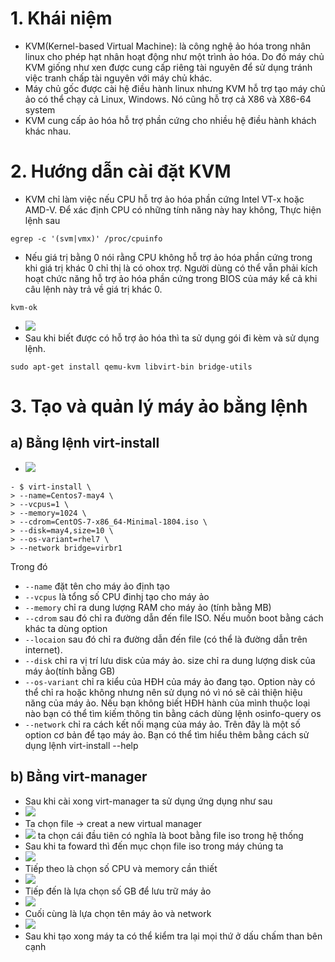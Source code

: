 # 1. Khái niệm 
- KVM(Kernel-based Virtual Machine): là công nghệ ảo hóa trong nhân linux cho phép hạt nhân hoạt động như một trình ảo hóa. Do đó máy chủ KVM giống như xen được cung cấp riêng tài nguyên để sử dụng tránh việc tranh chấp tài nguyên với máy chủ khác.
- Máy chủ gốc được cài hệ điều hành linux nhưng KVM hỗ trợ tạo máy chủ ảo có thể chạy cả Linux, Windows. Nó cũng hỗ trợ cả X86 và X86-64 system
-  KVM cung cấp ảo hóa hỗ trợ phần cứng cho nhiều hệ điều hành khách khác nhau. 
# 2. Hướng dẫn cài đặt KVM 
- KVM chỉ làm việc nếu CPU hỗ trợ ảo hóa phần cứng Intel VT-x hoặc AMD-V. Để xác định CPU có những tính năng này hay không, Thực hiện lệnh sau
```
egrep -c '(svm|vmx)' /proc/cpuinfo
```
- Nếu giá trị bằng 0 nói rằng CPU không hỗ trợ ảo hóa phần cứng trong khi giá trị khác 0 chỉ thị là có ohox trợ. Người dùng có thể vẫn phải kích hoạt chức năng hỗ trợ ảo hóa phần cứng trong BIOS của máy kể cả khi câu lệnh này trả về giá trị khác 0.
```
kvm-ok
```

- ![](https://github.com/duckmak14/linux/blob/master/KVM/images/KVM_install/Screenshot%20from%202019-02-21%2014-20-29.png)
- Sau khi biết được có hỗ trợ ảo hóa thì ta sử dụng gói đi kèm và sử dụng lệnh. 
```
sudo apt-get install qemu-kvm libvirt-bin bridge-utils 
```
# 3. Tạo và quản lý máy ảo bằng lệnh
## a) Bằng lệnh virt-install 
- ![](https://github.com/duckmak14/linux/blob/master/KVM/images/KVM_install/Screenshot%20from%202019-02-21%2013-45-05.png)
```
- $ virt-install \
> --name=Centos7-may4 \
> --vcpus=1 \
> --memory=1024 \
> --cdrom=CentOS-7-x86_64-Minimal-1804.iso \
> --disk=may4,size=10 \
> --os-variant=rhel7 \
> --network bridge=virbr1
```
Trong đó

- `--name` đặt tên cho máy ảo định tạo
- `--vcpus` là tổng số CPU đinhj tạo cho máy ảo
- `--memory` chỉ ra dung lượng RAM cho máy ảo (tính bằng MB)
- `--cdrom` sau đó chỉ ra đường dẫn đến file ISO. Nếu muốn boot bằng cách khác ta dùng option 
- `--locaion` sau đó chỉ ra đường dẫn đến file (có thể là đường dẫn trên internet).
- `--disk` chỉ ra vị trí lưu disk của máy ảo. size chỉ ra dung lượng disk của máy ảo(tính bằng GB)
- `--os-variant` chỉ ra kiểu của HĐH của máy ảo đang tạo. Option này có thể chỉ ra hoặc không nhưng nên sử dụng nó vì nó sẽ cải thiện hiệu năng của máy ảo. Nếu bạn không biết HĐH hành của mình thuộc loại nào bạn có thể tìm kiếm thông tin bằng cách dùng lệnh osinfo-query os
- `--network` chỉ ra cách kết nối mạng của máy ảo. Trên đây là một số option cơ bản để tạo máy ảo. Bạn có thể tìm hiểu thêm bằng cách sử dụng lệnh virt-install --help
## b) Bằng virt-manager
- Sau khi cài xong virt-manager ta sử dụng ứng dụng như sau 
- ![](https://github.com/duckmak14/linux/blob/master/KVM/images/KVM_install/Screenshot%20from%202019-02-21%2014-21-50.png)
- Ta chọn file -> creat a new virtual manager 
- ![](https://github.com/duckmak14/linux/blob/master/KVM/images/KVM_install/Screenshot%20from%202019-02-20%2022-22-35.png) 
ta chọn cái đầu tiên có nghĩa là boot bằng file iso trong hệ thống 
- Sau khi ta foward thì đến mục chọn file iso trong máy chúng ta
- ![](https://github.com/duckmak14/linux/blob/master/KVM/images/KVM_install/Screenshot%20from%202019-02-21%2013-52-00.png)
- Tiếp theo là chọn số CPU và memory cần thiết 
- ![](https://github.com/duckmak14/linux/blob/master/KVM/images/KVM_install/Screenshot%20from%202019-02-21%2013-52-10.png)
- Tiếp đến là lựa chọn số GB để lưu trữ máy ảo 
- ![](https://github.com/duckmak14/linux/blob/master/KVM/images/KVM_install/Screenshot%20from%202019-02-21%2013-52-15.png)
- Cuối cùng là lựa chọn tên máy ảo và network 
- ![](https://github.com/duckmak14/linux/blob/master/KVM/images/KVM_install/Screenshot%20from%202019-02-21%2013-52-24.png)
- Sau khi tạo xong máy ta có thể kiểm tra lại mọi thứ ở dấu chấm than bên cạnh

